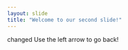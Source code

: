 ```yaml
---
layout: slide
title: "Welcome to our second slide!"
---
```

changed 
Use the left arrow to go back!
